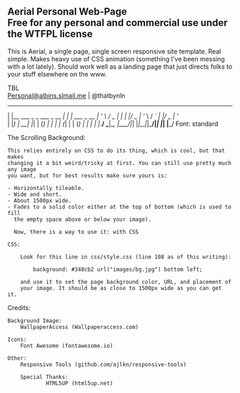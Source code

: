 <b>Aerial Personal Web-Page</b><br>
Free for any personal and commercial use under the WTFPL license 
------------------------------------------------------------------


This is Aerial, a single page, single screen responsive site template. Real simple.
Makes heavy use of CSS animation (something I've been messing with a lot lately).
Should work well as a landing page that just directs folks to your stuff elsewhere
on the www.


TBL<br>
Personal@albins.slmail.me | @thatbynln<br>
 _                                _ _
| |__   ___ _   _  ___  _ __   __| | | ___  _ __
| '_ \ / _ | | | |/ _ \| '_ \ / _` | |/ _ \| '_ \
| |_) |  __| |_| | (_) | | | | (_| | | (_) | | | |
|_.__/ \___|\__, |\___/|_| |_|\__,_|_|\___/|_| |_|
            |___/
Font: standard


The Scrolling Background:

	This relies entirely on CSS to do its thing, which is cool, but that makes
	changing it a bit weird/tricky at first. You can still use pretty much any image
	you want, but for best results make sure yours is:

	- Horizontally tileable.
	- Wide and short.
	- About 1500px wide.
	- Fades to a solid color either at the top of bottom (which is used to fill
	  the empty space above or below your image).
	  
	  Now, there is a way to use it: with CSS
	
	CSS:

		Look for this line in css/style.css (line 108 as of this writing):

			background: #348cb2 url("images/bg.jpg") bottom left;

		and use it to set the page background color, URL, and placement of
		your image. It should be as close to 1500px wide as you can get it.



Credits:

	Background Image:
		WallpaperAccess (Wallpaperaccess.com)

	Icons:
		Font Awesome (fontawesome.io)

	Other:
		Responsive Tools (github.com/ajlkn/responsive-tools)

        Special Thanks:
                HTML5UP (html5up.net)


 
